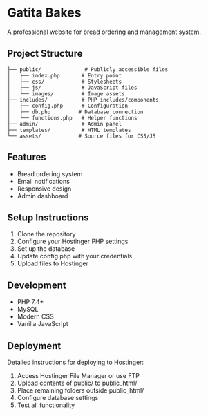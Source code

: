 # Gatita Bakes

A professional website for bread ordering and management system.

## Project Structure
```
├── public/              # Publicly accessible files
│   ├── index.php       # Entry point
│   ├── css/            # Stylesheets
│   ├── js/             # JavaScript files
│   └── images/         # Image assets
├── includes/           # PHP includes/components
│   ├── config.php      # Configuration
│   ├── db.php         # Database connection
│   └── functions.php   # Helper functions
├── admin/              # Admin panel
├── templates/          # HTML templates
└── assets/            # Source files for CSS/JS
```

## Features
- Bread ordering system
- Email notifications
- Responsive design
- Admin dashboard

## Setup Instructions
1. Clone the repository
2. Configure your Hostinger PHP settings
3. Set up the database
4. Update config.php with your credentials
5. Upload files to Hostinger

## Development
- PHP 7.4+
- MySQL
- Modern CSS
- Vanilla JavaScript

## Deployment
Detailed instructions for deploying to Hostinger:
1. Access Hostinger File Manager or use FTP
2. Upload contents of public/ to public_html/
3. Place remaining folders outside public_html/
4. Configure database settings
5. Test all functionality
